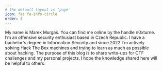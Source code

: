 ```yaml
---
# the default layout is 'page'
icon: fas fa-info-circle
order: 4
---
```


My name is Marek Murgaš. You can find me online by the handle n0xturne. I’m an offensive security enthusiast based in Czech Republic. I have a bachelor's degree in Information Security and since 2022 I´m actively solving Hack The Box machines and trying to learn as much as possible about hacking. The purpose of this blog is to share write-ups for CTF challenges and my personal projects. I hope the knowledge shared here will be helpful to others. 